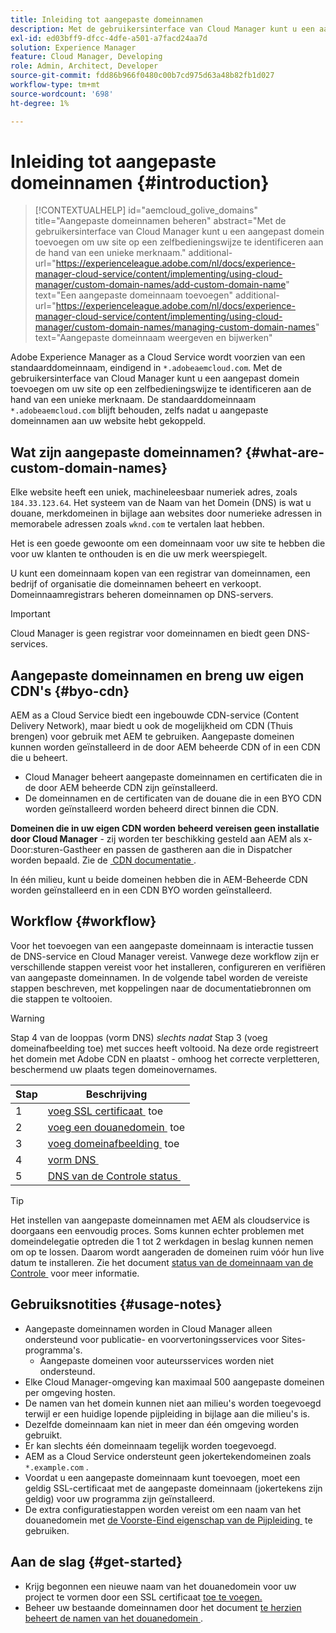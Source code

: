 ```yaml
---
title: Inleiding tot aangepaste domeinnamen
description: Met de gebruikersinterface van Cloud Manager kunt u een aangepast domein toevoegen om uw site op een zelfbedieningswijze te identificeren aan de hand van een unieke merknaam.
exl-id: ed03bff9-dfcc-4dfe-a501-a7facd24aa7d
solution: Experience Manager
feature: Cloud Manager, Developing
role: Admin, Architect, Developer
source-git-commit: fdd86b966f0480c00b7cd975d63a48b82fb1d027
workflow-type: tm+mt
source-wordcount: '698'
ht-degree: 1%

---
```



# Inleiding tot aangepaste domeinnamen {#introduction}

>[!CONTEXTUALHELP]
>id="aemcloud_golive_domains"
>title="Aangepaste domeinnamen beheren"
>abstract="Met de gebruikersinterface van Cloud Manager kunt u een aangepast domein toevoegen om uw site op een zelfbedieningswijze te identificeren aan de hand van een unieke merknaam."
>additional-url="https://experienceleague.adobe.com/nl/docs/experience-manager-cloud-service/content/implementing/using-cloud-manager/custom-domain-names/add-custom-domain-name" text="Een aangepaste domeinnaam toevoegen"
>additional-url="https://experienceleague.adobe.com/nl/docs/experience-manager-cloud-service/content/implementing/using-cloud-manager/custom-domain-names/managing-custom-domain-names" text="Aangepaste domeinnaam weergeven en bijwerken"

Adobe Experience Manager as a Cloud Service wordt voorzien van een standaarddomeinnaam, eindigend in `*.adobeaemcloud.com`. Met de gebruikersinterface van Cloud Manager kunt u een aangepast domein toevoegen om uw site op een zelfbedieningswijze te identificeren aan de hand van een unieke merknaam. De standaarddomeinnaam `*.adobeaemcloud.com` blijft behouden, zelfs nadat u aangepaste domeinnamen aan uw website hebt gekoppeld.

## Wat zijn aangepaste domeinnamen? {#what-are-custom-domain-names}

Elke website heeft een uniek, machineleesbaar numeriek adres, zoals `184.33.123.64`. Het systeem van de Naam van het Domein (DNS) is wat u douane, merkdomeinen in bijlage aan websites door numerieke adressen in memorabele adressen zoals `wknd.com` te vertalen laat hebben.

Het is een goede gewoonte om een domeinnaam voor uw site te hebben die voor uw klanten te onthouden is en die uw merk weerspiegelt.

U kunt een domeinnaam kopen van een registrar van domeinnamen, een bedrijf of organisatie die domeinnamen beheert en verkoopt. Domeinnaamregistrars beheren domeinnamen op DNS-servers.

>[!IMPORTANT]
>
>Cloud Manager is geen registrar voor domeinnamen en biedt geen DNS-services.

## Aangepaste domeinnamen en breng uw eigen CDN&#39;s {#byo-cdn}

AEM as a Cloud Service biedt een ingebouwde CDN-service (Content Delivery Network), maar biedt u ook de mogelijkheid om CDN (Thuis brengen) voor gebruik met AEM te gebruiken. Aangepaste domeinen kunnen worden geïnstalleerd in de door AEM beheerde CDN of in een CDN die u beheert.

* Cloud Manager beheert aangepaste domeinnamen en certificaten die in de door AEM beheerde CDN zijn geïnstalleerd.
* De domeinnamen en de certificaten van de douane die in een BYO CDN worden geïnstalleerd worden beheerd direct binnen die CDN.

**Domeinen die in uw eigen CDN worden beheerd vereisen geen installatie door Cloud Manager** - zij worden ter beschikking gesteld aan AEM als x-Door:sturen-Gastheer en passen de gastheren aan die in Dispatcher worden bepaald. Zie de [&#x200B; CDN documentatie &#x200B;](/help/implementing/dispatcher/cdn.md).

In één milieu, kunt u beide domeinen hebben die in AEM-Beheerde CDN worden geïnstalleerd en in een CDN BYO worden geïnstalleerd.

## Workflow {#workflow}

Voor het toevoegen van een aangepaste domeinnaam is interactie tussen de DNS-service en Cloud Manager vereist. Vanwege deze workflow zijn er verschillende stappen vereist voor het installeren, configureren en verifiëren van aangepaste domeinnamen. In de volgende tabel worden de vereiste stappen beschreven, met koppelingen naar de documentatiebronnen om die stappen te voltooien.

>[!WARNING]
>
>Stap 4 van de looppas (vorm DNS) *slechts nadat* Stap 3 (voeg domeinafbeelding toe) met succes heeft voltooid. Na deze orde registreert het domein met Adobe CDN en plaatst - omhoog het correcte verpletteren, beschermend uw plaats tegen domeinovernames.

| Stap | Beschrijving |
| --- | --- |
| 1 | [&#x200B; voeg SSL certificaat &#x200B;](/help/implementing/cloud-manager/managing-ssl-certifications/add-ssl-certificate.md) toe |
| 2 | [&#x200B; voeg een douanedomein &#x200B;](/help/implementing/cloud-manager/custom-domain-names/add-custom-domain-name.md) toe |
| 3 | [&#x200B; voeg domeinafbeelding &#x200B;](/help/implementing/cloud-manager/custom-domain-names/add-custom-domain-name.md) toe |
| 4 | [&#x200B; vorm DNS &#x200B;](/help/implementing/cloud-manager/custom-domain-names/add-custom-domain-name.md#config-dns) |
| 5 | [&#x200B; DNS van de Controle status &#x200B;](/help/implementing/cloud-manager/custom-domain-names/check-dns-record-status.md) |

>[!TIP]
>
>Het instellen van aangepaste domeinnamen met AEM als cloudservice is doorgaans een eenvoudig proces. Soms kunnen echter problemen met domeindelegatie optreden die 1 tot 2 werkdagen in beslag kunnen nemen om op te lossen. Daarom wordt aangeraden de domeinen ruim vóór hun live datum te installeren. Zie het document [&#x200B; status van de domeinnaam van de Controle &#x200B;](/help/implementing/cloud-manager/custom-domain-names/check-domain-name-status.md) voor meer informatie.

## Gebruiksnotities {#usage-notes}

* Aangepaste domeinnamen worden in Cloud Manager alleen ondersteund voor publicatie- en voorvertoningsservices voor Sites-programma&#39;s.
   * Aangepaste domeinen voor auteursservices worden niet ondersteund.
* Elke Cloud Manager-omgeving kan maximaal 500 aangepaste domeinen per omgeving hosten.
* De namen van het domein kunnen niet aan milieu&#39;s worden toegevoegd terwijl er een huidige lopende pijpleiding in bijlage aan die milieu&#39;s is.
* Dezelfde domeinnaam kan niet in meer dan één omgeving worden gebruikt.
* Er kan slechts één domeinnaam tegelijk worden toegevoegd.
* AEM as a Cloud Service ondersteunt geen jokertekendomeinen zoals `*.example.com` .
* Voordat u een aangepaste domeinnaam kunt toevoegen, moet een geldig SSL-certificaat met de aangepaste domeinnaam (jokertekens zijn geldig) voor uw programma zijn geïnstalleerd.
* De extra configuratiestappen worden vereist om een naam van het douanedomein met [&#x200B; de Voorste-Eind eigenschap van de Pijpleiding &#x200B;](/help/sites-cloud/administering/site-creation/enable-front-end-pipeline.md#custom-domains) te gebruiken.

## Aan de slag {#get-started}

* Krijg begonnen een nieuwe naam van het douanedomein voor uw project te vormen door een SSL certificaat [&#x200B; toe te voegen.](/help/implementing/cloud-manager/managing-ssl-certifications/add-ssl-certificate.md)
* Beheer uw bestaande domeinnamen door het document [&#x200B; te herzien beheert de namen van het douanedomein &#x200B;](/help/implementing/cloud-manager/custom-domain-names/managing-custom-domain-names.md).
